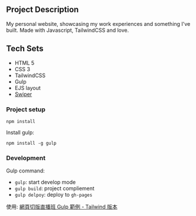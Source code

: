 ## Project Description

My personal website, showcasing my work experiences and something I've built. Made with Javascript, TailwindCSS and love.

## Tech Sets
- HTML 5
- CSS 3
- TailwindCSS
- Gulp
- EJS layout
- [Swiper](https://swiperjs.com/)

### Project setup
```
npm install
```
Install gulp:
```
npm install -g gulp
```

### Development

Gulp command:
- `gulp`: start develop mode
- `gulp build`: project compliement
- `gulp delpoy`: deploy to `gh-pages`


使用: [網頁切版直播班 Gulp 範例 - Tailwind 版本](https://github.com/hexschool/web-layout-training-gulp/tree/feature/tailwind)

